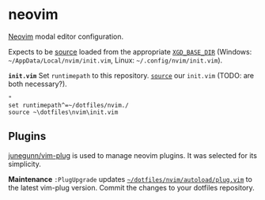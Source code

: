 # neovim

[Neovim](https://www.neovim.io/) modal editor configuration. 

Expects to be [source](https://neovim.io/doc/user/repeat.html#:source) loaded from the appropriate [`XGD_BASE_DIR`](https://specifications.freedesktop.org/basedir-spec/basedir-spec-latest.html) (Windows: `~/AppData/Local/nvim/init.vim`, Linux: `~/.config/nvim/init.vim`). 

**`init.vim`**
Set `runtimepath` to this repository. [`source`](https://neovim.io/doc/user/repeat.html#:source) our `init.vim` (TODO: are both necessary?). 

```viml
" 
set runtimepath^=~/dotfiles/nvim./
source ~\dotfiles\nvim\init.vim
```

## Plugins

[junegunn/vim-plug](https://github.com/junegunn/vim-plug) is used to manage neovim plugins. It was selected for its simplicity.

**Maintenance** `:PlugUpgrade` updates [`~/dotfiles/nvim/autoload/plug.vim`](./autoload/plug.vim) to the latest vim-plug version. Commit the changes to your dotfiles repository.

